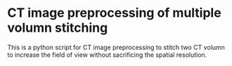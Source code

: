 # CT image preprocessing of multiple volumn stitching
This is a python script for CT image preprocessing to stitch two CT volumn to increase the field of view without sacrificing the spatial resolution. 
